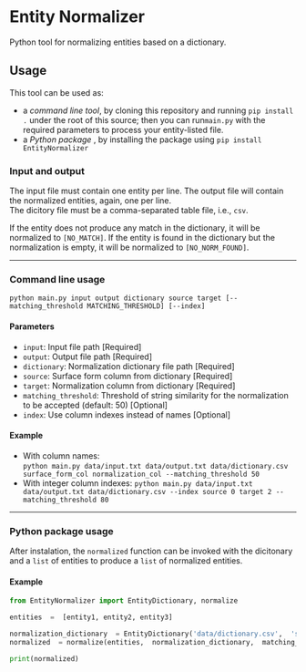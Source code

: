 # Entity Normalizer

Python tool for normalizing entities based on a dictionary.

## Usage

This tool can be used as:
- a *command line tool*, by cloning this repository and running `pip install .` under the root of this source; then you can run`main.py` with the required parameters to process your entity-listed file.
- a *Python package* , by installing the package using `pip install EntityNormalizer`

### Input and output
  
The input file must contain one entity per line. 
The output file will contain the normalized entities, again, one per line.  
The dicitory file must be a comma-separated table file, i.e., `csv`.

If the entity does not produce any match in the dictionary, it will be normalized to `[NO_MATCH]`. 
If the entity is found in the dictionary but the normalization is empty, it will be normalized to `[NO_NORM_FOUND]`.  
  
----
  
### Command line usage

`python main.py input output dictionary source target [--matching_threshold MATCHING_THRESHOLD] [--index]`

#### Parameters

- `input`: Input file path [Required]
- `output`: Output file path [Required]
- `dictionary`: Normalization dictionary file path [Required]
- `source`: Surface form column from dictionary [Required]
- `target`: Normalization column from dictionary [Required]
- `matching_threshold`: Threshold of string similarity for the normalization to be accepted (default: 50) [Optional]
- `index`: Use column indexes instead of names [Optional]
  
#### Example

- With column names:  
    `python main.py data/input.txt data/output.txt data/dictionary.csv surface_form_col normalization_col --matching_threshold 50`
- With integer column indexes: 
    `python main.py data/input.txt data/output.txt data/dictionary.csv --index source 0 target 2 --matching_threshold 80`

---

 ### Python package usage
After instalation,  the `normalized` function can be invoked with the dicitonary and a `list` of entities to produce a `list` of normalized entities.

#### Example
```python
from EntityNormalizer import EntityDictionary, normalize

entities  =  [entity1, entity2, entity3]

normalization_dictionary  = EntityDictionary('data/dictionary.csv',  'surface_forms',  'normalizations')
normalized  = normalize(entities,  normalization_dictionary,  matching_threshold=70)

print(normalized)
```

